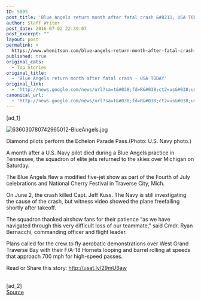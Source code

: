 ```yaml
---
ID: 5095
post_title: 'Blue Angels return month after fatal crash &#8211; USA TODAY'
author: Staff Writer
post_date: 2016-07-02 22:39:07
post_excerpt: ""
layout: post
permalink: >
  https://www.whenitson.com/blue-angels-return-month-after-fatal-crash-usa-today/
published: true
original_cats:
  - Top Stories
original_title:
  - 'Blue Angels return month after fatal crash - USA TODAY'
original_link:
  - 'http://news.google.com/news/url?sa=t&#038;fd=R&#038;ct2=us&#038;usg=AFQjCNEFQQz-Top_un0OEK0CT5NFsw28iw&#038;clid=c3a7d30bb8a4878e06b80cf16b898331&#038;cid=52779144640055&#038;ei=h0J4V_D9OcfmugKgvq2IDg&#038;url=http://www.usatoday.com/story/news/nation/2016/07/02/blue-angels-return-month-after-fatal-crash/86641488/'
canonical_url:
  - 'http://news.google.com/news/url?sa=t&#038;fd=R&#038;ct2=us&#038;usg=AFQjCNEFQQz-Top_un0OEK0CT5NFsw28iw&#038;clid=c3a7d30bb8a4878e06b80cf16b898331&#038;cid=52779144640055&#038;ei=h0J4V_D9OcfmugKgvq2IDg&#038;url=http://www.usatoday.com/story/news/nation/2016/07/02/blue-angels-return-month-after-fatal-crash/86641488/'
---
```

 [ad_1]
<br><div role="main" itemprop="articleBody" readability="28"><!-- cxenseparse_start --><div id="module-position-PKDux5k6u7o" class="story-asset story-metadata-asset"><div class="article-metadata-wrap"><section id="module-position-PKDux5k0ItA" class="storymetadata-bucket expandable-photo-module story-expandable-photo-module" readability="1"><aside itemprop="associatedMedia" itemscope="" itemtype="http://schema.org/ImageObject" class="single-photo expandable-collapsed" readability="2"><div class="image-wrap"><img class="expand-img-horiz" itemprop="url" src="http://www.gannett-cdn.com/-mm-/9c60c823176ef57a21f74952060ed72172f0e4df/c=179-0-1869-1271&amp;r=x404&amp;c=534x401/local/-/media/2016/07/02/USATODAY/USATODAY/636030780742965012-BlueAngels.jpg" alt="636030780742965012-BlueAngels.jpg" data-mycapture-src="http://www.gannett-cdn.com/media/2016/07/02/USATODAY/USATODAY/636030780742965012-BlueAngels.jpg" data-mycapture-sm-src="http://www.whenitson.com/wp-content/uploads/2016/07/Blue-Angels-return-month-after-fatal-crash-USA-TODAY.jpg"/><span class="toggle"/><meta itemprop="name" content="636030780742965012-BlueAngels.jpg"/></div><p class="image-credit-wrap"><span class="js-caption-wrapper"><span class="cutline js-caption">Diamond pilots perform the Echelon Parade Pass.</span><meta itemprop="copyrightHolder" content=""/><span class="credit">(Photo: U.S. Navy photo.)</span></span></p></aside></section></div></div><p>A month after a U.S. Navy pilot died during a Blue Angels practice in Tennessee, the squadron of elite jets returned to the skies over Michigan on Saturday.</p><p>The Blue Angels flew a modified five-jet show as part of the Fourth of July celebrations and National Cherry Festival in Traverse City, Mich.</p><p>On June 2, the crash killed Capt. Jeff Kuss. The Navy is still investigating the cause of the crash, but witness video showed the plane freefalling shortly after takeoff.</p><p>The squadron thanked airshow fans for their patience “as we have navigated through this very difficult loss of our teammate,” said Cmdr. Ryan Bernacchi, commanding officer and flight leader.</p><p>Plans called for the crew to fly aerobatic demonstrations over West Grand Traverse Bay with their F/A-18 Hornets looping and barrel rolling at speeds that approach 700 mph for high-speed passes.</p><!-- cxenseparse_end --><p>Read or Share this story: http://usat.ly/29mU6aw</p></div>
<br>[ad_2]
<br><a href="http://news.google.com/news/url?sa=t&#038;fd=R&#038;ct2=us&#038;usg=AFQjCNEFQQz-Top_un0OEK0CT5NFsw28iw&#038;clid=c3a7d30bb8a4878e06b80cf16b898331&#038;cid=52779144640055&#038;ei=h0J4V_D9OcfmugKgvq2IDg&#038;url=http://www.usatoday.com/story/news/nation/2016/07/02/blue-angels-return-month-after-fatal-crash/86641488/">Source </a>